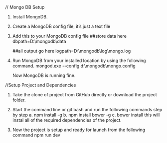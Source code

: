 // Mongo DB Setup

1. Install MongoDB.
2. Create a MongoDB config file, it’s just a text file
3. Add this to your MongoDB config file
    ##store data here
    dbpath=D:\mongodb\data

    ##all output go here
    logpath=D:\mongodb\log\mongo.log

4. Run MongoDB from your installed location by using the following command.
   mongod.exe --config d:\mongodb\mongo.config

   Now MongoDB is running fine.

//Setup Project and Dependencies

1. Take the clone of project from GitHub directly or download the project folder.
2. Start the command line or git bash and run the following commands step by step
    a. npm install -g
    b. npm install bower -g
    c. bower install
    this will instal all of the required dependencies of the project.

3. Now the project is setup and ready for launch from the following command
    npm run dev